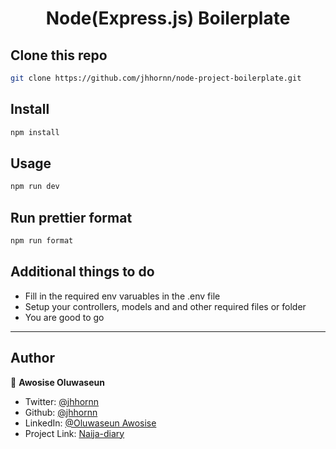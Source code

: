 <h1 align="center">Node(Express.js) Boilerplate</h1>

## Clone this repo

```sh
git clone https://github.com/jhhornn/node-project-boilerplate.git
```

## Install

```sh
npm install
```

## Usage

```sh
npm run dev
```

## Run prettier format

```sh
npm run format
```

## Additional things to do
- Fill in the required env varuables in the .env file
- Setup your controllers, models and and other required files or folder
- You are good to go
---


## Author

👤 **Awosise Oluwaseun**

* Twitter: [@jhhornn](https://twitter.com/jhhornn)
* Github: [@jhhornn](https://github.com/jhhornn)
* LinkedIn: [@Oluwaseun Awosise](https://linkedin.com/in/oluwaseun-awosise)
* Project Link: [Naija-diary](https://github.com/jhhornn/naija-diary)
